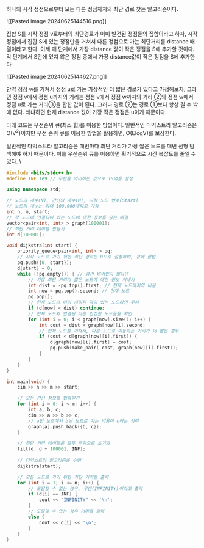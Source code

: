 하나의 시작 정점으로부터 모든 다른 정점까지의 최단 경로 찾는 알고리즘이다.

![[Pasted image 20240625144516.png]]

집합 S를 시작 정점 v로부터의 최단경로가 이미 발견된 정점들의 집합이라고 하자, 시작 정점에서 집합 S에 있는 정점만을 거쳐서 다른 정점으로 가는 최단거리를 distance 배열이라고 한다. 이제 매 단계에서 가장 distance 값이 작은 정점을 S에 추가할 것이다. 각 단계에서 S안에 있지 않은 정점 중에서 가장 distance값이 작은 정점을 S에 추가한다

![[Pasted image 20240625144627.png]]

만약 정점 w를 거쳐서 정점 u로 가는 가상적인 더 짧은 경로가 있다고 가정해보자, 그러면 정점 v에서 정점 u까지의 거리는 정점 v에서 정점 w까지의 거리 ②와 정점 w에서 정점 u로 가는 거리③을 합한 값이 된다. 그러나 경로 ②는 경로 ①보다 항상 길 수 밖에 없다. 왜냐하면 현재 distance 값이 가장 작은 정점은 u이기 때문이다.

아래 코드는 우선순위 큐(최소 힙)를 이용한 방법이다. 일반적인 다익스트라 알고리즘은 O(V<sup>2</sup>)이지만 우선 순위 큐를 이용한 방법을 활용하면, O(ElogV)를 보장한다.  

일반적인 다익스트라 알고리즘은 매번마다 최단 거리가 가장 짧은 노드를 매번 선형 탐색해야 하기 때문이다. 이를 우선순위 큐를 이용하면 획기적으로 시간 복잡도를 줄일 수 있다. 
\

``` cpp
#include <bits/stdc++.h>
#define INF 1e9 // 무한을 의미하는 값으로 10억을 설정

using namespace std;

// 노드의 개수(N), 간선의 개수(M), 시작 노드 번호(Start)
// 노드의 개수는 최대 100,000개라고 가정
int n, m, start;
// 각 노드에 연결되어 있는 노드에 대한 정보를 담는 배열
vector<pair<int, int> > graph[100001];
// 최단 거리 테이블 만들기
int d[100001];

void dijkstra(int start) {
    priority_queue<pair<int, int> > pq;
    // 시작 노드로 가기 위한 최단 경로는 0으로 설정하여, 큐에 삽입
    pq.push({0, start});
    d[start] = 0;
    while (!pq.empty()) { // 큐가 비어있지 않다면
        // 가장 최단 거리가 짧은 노드에 대한 정보 꺼내기
        int dist = -pq.top().first; // 현재 노드까지의 비용 
        int now = pq.top().second; // 현재 노드
        pq.pop();
        // 현재 노드가 이미 처리된 적이 있는 노드라면 무시
        if (d[now] < dist) continue;
        // 현재 노드와 연결된 다른 인접한 노드들을 확인
        for (int i = 0; i < graph[now].size(); i++) {
            int cost = dist + graph[now][i].second;
            // 현재 노드를 거쳐서, 다른 노드로 이동하는 거리가 더 짧은 경우
            if (cost < d[graph[now][i].first]) {
                d[graph[now][i].first] = cost;
                pq.push(make_pair(-cost, graph[now][i].first));
            }
        }
    }
}

int main(void) {
    cin >> n >> m >> start;

    // 모든 간선 정보를 입력받기
    for (int i = 0; i < m; i++) {
        int a, b, c;
        cin >> a >> b >> c;
        // a번 노드에서 b번 노드로 가는 비용이 c라는 의미
        graph[a].push_back({b, c});
    }

    // 최단 거리 테이블을 모두 무한으로 초기화
    fill(d, d + 100001, INF);
    
    // 다익스트라 알고리즘을 수행
    dijkstra(start);

    // 모든 노드로 가기 위한 최단 거리를 출력
    for (int i = 1; i <= n; i++) {
        // 도달할 수 없는 경우, 무한(INFINITY)이라고 출력
        if (d[i] == INF) {
            cout << "INFINITY" << '\n';
        }
        // 도달할 수 있는 경우 거리를 출력
        else {
            cout << d[i] << '\n';
        }
    }
}
```